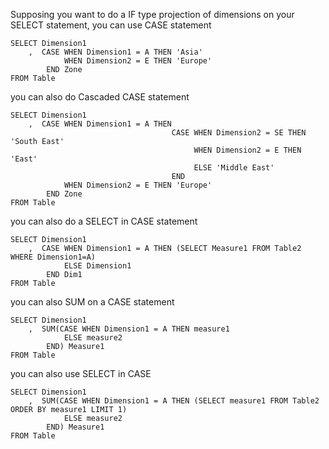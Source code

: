 Supposing you want to do a IF type projection of dimensions on your SELECT statement, you can use CASE statement

```
SELECT Dimension1
    ,  CASE WHEN Dimension1 = A THEN 'Asia'
            WHEN Dimension2 = E THEN 'Europe'
        END Zone
FROM Table 
```

you can also do Cascaded CASE statement 

```
SELECT Dimension1
    ,  CASE WHEN Dimension1 = A THEN 
                                    CASE WHEN Dimension2 = SE THEN 'South East'
                                         WHEN Dimension2 = E THEN 'East'
                                         ELSE 'Middle East'
                                    END   
            WHEN Dimension2 = E THEN 'Europe'
        END Zone
FROM Table 
```

you can also do a SELECT in CASE statement

```
SELECT Dimension1 
    ,  CASE WHEN Dimension1 = A THEN (SELECT Measure1 FROM Table2 WHERE Dimension1=A) 
            ELSE Dimension1 
        END Dim1 
FROM Table 
```

you can also SUM on a CASE statement 

```
SELECT Dimension1 
    ,  SUM(CASE WHEN Dimension1 = A THEN measure1 
            ELSE measure2 
        END) Measure1
FROM Table 
```

you can also use SELECT in CASE 

```
SELECT Dimension1 
    ,  SUM(CASE WHEN Dimension1 = A THEN (SELECT measure1 FROM Table2 ORDER BY measure1 LIMIT 1) 
            ELSE measure2 
        END) Measure1
FROM Table 
```